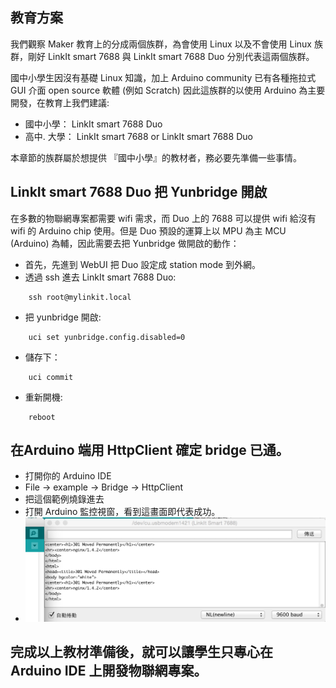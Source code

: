 ## 教育方案

我們觀察 Maker 教育上的分成兩個族群，為會使用 Linux 以及不會使用 Linux 族群，剛好 LinkIt smart 7688 與 LinkIt smart 7688 Duo 分別代表這兩個族群。

 國中小學生因沒有基礎 Linux 知識，加上 Arduino community 已有各種拖拉式 GUI 介面 open source 軟體 (例如 Scratch) 因此這族群的以使用 Arduino 為主要開發，在教育上我們建議:

* 國中小學： LinkIt smart 7688 Duo
* 高中. 大學： LinkIt smart 7688 or LinkIt smart 7688 Duo

本章節的族群屬於想提供 『國中小學』的教材者，務必要先準備一些事情。

## LinkIt smart 7688 Duo 把 Yunbridge 開啟

在多數的物聯網專案都需要 wifi 需求，而 Duo 上的 7688 可以提供 wifi 給沒有 wifi 的 Arduino chip 使用。但是 Duo 預設的運算上以 MPU 為主 MCU (Arduino) 為輔，因此需要去把 Yunbridge 做開啟的動作：

* 首先，先進到 WebUI 把 Duo 設定成 station mode 到外網。
* 透過 ssh 進去 LinkIt smart 7688 Duo:
```
    ssh root@mylinkit.local
```
* 把 yunbridge 開啟:
```
    uci set yunbridge.config.disabled=0
```
* 儲存下：
```
    uci commit
```
* 重新開機:
```
    reboot
```

## 在Arduino 端用 HttpClient 確定 bridge 已通。 

* 打開你的 Arduino IDE
* File -> example -> Bridge -> HttpClient
* 把這個範例燒錄進去
* 打開 Arduino 監控視窗，看到這畫面即代表成功。
* ![](httpclient.png)

## 完成以上教材準備後，就可以讓學生只專心在 Arduino IDE 上開發物聯網專案。
